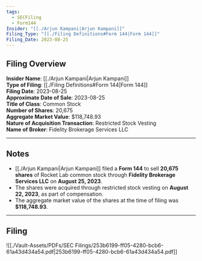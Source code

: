 ```yaml
---
tags:
  - SECFiling
  - Form144
Insider: "[[./Arjun Kampani|Arjun Kampani]]"
Filing_Type: "[[./Filing Definitions#Form 144|Form 144]]"
Filing_Date: 2023-08-25
---
```

## Filing Overview

**Insider Name**: [[./Arjun Kampani|Arjun Kampani]]  
**Type of Filing**: [[./Filing Definitions#Form 144|Form 144]]  
**Filing Date**: 2023-08-25  
**Approximate Date of Sale**: 2023-08-25  
**Title of Class**: Common Stock  
**Number of Shares**: 20,675  
**Aggregate Market Value**: $118,748.93  
**Nature of Acquisition Transaction**: Restricted Stock Vesting  
**Name of Broker**: Fidelity Brokerage Services LLC  

---
## Notes

- [[./Arjun Kampani|Arjun Kampani]] filed a **Form 144** to sell **20,675 shares** of Rocket Lab common stock through **Fidelity Brokerage Services LLC** on **August 25, 2023**.  
- The shares were acquired through restricted stock vesting on **August 22, 2023**, as part of compensation.  
- The aggregate market value of the shares at the time of filing was **$118,748.93**.  

---
## Filing

![[./Vault-Assets/PDFs/SEC Filings/253b6199-ff05-4280-bcb6-61a43d434a54.pdf|253b6199-ff05-4280-bcb6-61a43d434a54.pdf]]
